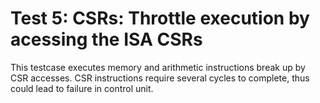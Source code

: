 # Test 5: CSRs: Throttle execution by acessing the ISA CSRs

This testcase executes memory and arithmetic instructions break up
by CSR accesses. CSR instructions require several cycles to complete,
thus could lead to failure in control unit.

